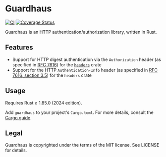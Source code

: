 # Guardhaus

[![CI](https://github.com/malept/guardhaus/actions/workflows/ci.yml/badge.svg)](https://github.com/malept/guardhaus/actions/workflows/ci.yml)
[![Coverage Status](https://codecov.io/gh/malept/guardhaus/graph/badge.svg?token=dtyMhcbE2w)](https://codecov.io/gh/malept/guardhaus)

Guardhaus is an HTTP authentication/authorization library, written in Rust.

## Features

* Support for HTTP digest authentication via the `Authorization` header (as specified in
  [RFC 7616](https://tools.ietf.org/html/rfc7616)) for the [`headers`](https://docs.rs/headers) crate
* Support for the HTTP `Authentication-Info` header (as specified in
  [RFC 7616, section 3.5](https://tools.ietf.org/html/rfc7616#section-3.5)) for the `headers` crate

## Usage

Requires Rust ≥ 1.85.0 (2024 edition).

Add `guardhaus` to your project's `Cargo.toml`. For more details, consult the
[Cargo guide](http://doc.crates.io/guide.html#adding-dependencies).

## Legal

Guardhaus is copyrighted under the terms of the MIT license. See LICENSE for details.

